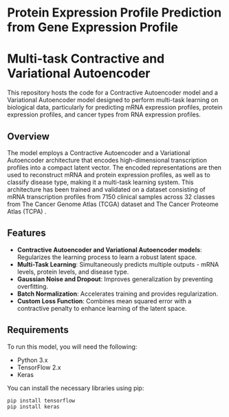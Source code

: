 # Protein Expression Profile Prediction from Gene Expression Profile

# Multi-task Contractive and Variational Autoencoder

This repository hosts the code for a Contractive Autoencoder model and a Variational Autoencoder model designed to perform multi-task learning on biological data, particularly for predicting mRNA expression profiles, protein expression profiles, and cancer types from RNA expression profiles.

## Overview

The model employs a Contractive Autoencoder  and a Variational Autoencoder architecture that encodes high-dimensional transcription profiles into a compact latent vector. The encoded representations are then used to reconstruct mRNA and protein expression profiles, as well as to classify disease type, making it a multi-task learning system. This architecture has been trained and validated on a dataset consisting of mRNA transcription profiles from 7150 clinical samples across 32 classes from The Cancer Genome Atlas (TCGA) dataset and The Cancer Proteome Atlas (TCPA) .

## Features

- **Contractive Autoencoder and Variational Autoencoder models**: Regularizes the learning process to learn a robust latent space.
- **Multi-Task Learning**: Simultaneously predicts multiple outputs - mRNA levels, protein levels, and disease type.
- **Gaussian Noise and Dropout**: Improves generalization by preventing overfitting.
- **Batch Normalization**: Accelerates training and provides regularization.
- **Custom Loss Function**: Combines mean squared error with a contractive penalty to enhance learning of the latent space.

## Requirements

To run this model, you will need the following:

- Python 3.x
- TensorFlow 2.x
- Keras

You can install the necessary libraries using pip:

```bash
pip install tensorflow
pip install keras
```

